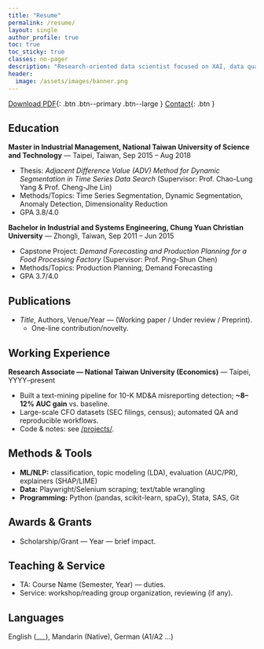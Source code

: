 ```yaml
---
title: "Resume"
permalink: /resume/
layout: single
author_profile: true
toc: true
toc_sticky: true
classes: no-pager
description: "Research-oriented data scientist focused on XAI, data quality, and misinformation detection."
header:
  image: /assets/images/banner.png
---
```


[Download PDF](/assets/cv/WeiJu_Liao_CV.pdf){: .btn .btn--primary .btn--large }
[Contact](/contact/){: .btn }

## Education
**Master in Industrial Management, National Taiwan University of Science and Technology** — Taipei, Taiwan, Sep 2015 – Aug 2018  
- Thesis: *Adjacent Difference Value (ADV) Method for Dynamic Segmentation in Time Series Data Search* (Supervisor: Prof. Chao-Lung Yang & Prof. Cheng-Jhe Lin)  
- Methods/Topics: Time Series Segmentation, Dynamic Segmentation, Anomaly Detection, Dimensionality Reduction
- GPA 3.8/4.0

**Bachelor in Industrial and Systems Engineering, Chung Yuan Christian University** — Zhongli, Taiwan, Sep 2011 – Jun 2015  
- Capstone Project: *Demand Forecasting and Production Planning for a Food Processing Factory* (Supervisor: Prof. Ping-Shun Chen)  
- Methods/Topics: Production Planning, Demand Forecasting  
- GPA 3.7/4.0

## Publications
- *Title*, Authors, Venue/Year — (Working paper / Under review / Preprint).  
  - One-line contribution/novelty.

## Working Experience
**Research Associate — National Taiwan University (Economics)** — Taipei, YYYY–present  
- Built a text-mining pipeline for 10-K MD&A misreporting detection; **~8–12% AUC gain** vs. baseline.  
- Large-scale CFO datasets (SEC filings, census); automated QA and reproducible workflows.  
- Code & notes: see [/projects/](/projects/).

## Methods & Tools
- **ML/NLP:** classification, topic modeling (LDA), evaluation (AUC/PR), explainers (SHAP/LIME)  
- **Data:** Playwright/Selenium scraping; text/table wrangling  
- **Programming:** Python (pandas, scikit-learn, spaCy), Stata, SAS, Git

## Awards & Grants
- Scholarship/Grant — Year — brief impact.

## Teaching & Service
- TA: Course Name (Semester, Year) — duties.  
- Service: workshop/reading group organization, reviewing (if any).

## Languages
English (___), Mandarin (Native), German (A1/A2 …)